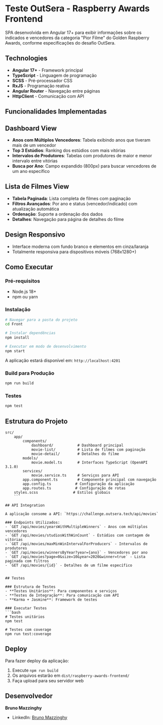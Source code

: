 # Teste OutSera - Raspberry Awards Frontend

SPA desenvolvida em Angular 17+ para exibir informações sobre os indicados e vencedores da categoria "Pior Filme" do Golden Raspberry Awards, conforme especificações do desafio OutSera.

## Technologies

- **Angular 17+** - Framework principal
- **TypeScript** - Linguagem de programação
- **SCSS** - Pré-processador CSS
- **RxJS** - Programação reativa
- **Angular Router** - Navegação entre páginas
- **HttpClient** - Comunicação com API

## Funcionalidades Implementadas

## Dashboard View
- **Anos com Múltiplos Vencedores**: Tabela exibindo anos que tiveram mais de um vencedor
- **Top 3 Estúdios**: Ranking dos estúdios com mais vitórias
- **Intervalos de Produtores**: Tabelas com produtores de maior e menor intervalo entre vitórias
- **Busca por Ano**: Campo expandido (800px) para buscar vencedores de um ano específico

## Lista de Filmes View
- **Tabela Paginada**: Lista completa de filmes com paginação
- **Filtros Avançados**: Por ano e status (vencedor/indicado) com atualização automática
- **Ordenação**: Suporte a ordenação dos dados
- **Detalhes**: Navegação para página de detalhes do filme

## Design Responsivo
- Interface moderna com fundo branco e elementos em cinza/laranja
- Totalmente responsiva para dispositivos móveis (768x1280+)

## Como Executar

### Pré-requisitos
- Node.js 18+ 
- npm ou yarn

### Instalação
```bash
# Navegar para a pasta do projeto
cd Front

# Instalar dependências
npm install

# Executar em modo de desenvolvimento
npm start
```

A aplicação estará disponível em: `http://localhost:4201`

### Build para Produção
```bash
npm run build
```

### Testes
```bash
npm test
```

## Estrutura do Projeto

```
src/
    app/
        components/
            dashboard/           # Dashboard principal
            movie-list/          # Lista de filmes com paginação
            movie-detail/        # Detalhes do filme
        models/
            movie.model.ts       # Interfaces TypeScript (OpenAPI 3.1.0)
        services/
            movie.service.ts     # Serviços para API
        app.component.ts         # Componente principal com navegação
        app.config.ts           # Configuração da aplicação
        app.routes.ts           # Configuração de rotas
    styles.scss                # Estilos globais
    ```

## API Integration

A aplicação consome a API: `https://challenge.outsera.tech/api/movies`

### Endpoints Utilizados:
- `GET /api/movies/yearsWithMultipleWinners` - Anos com múltiplos vencedores
- `GET /api/movies/studiosWithWinCount` - Estúdios com contagem de vitórias
- `GET /api/movies/maxMinWinIntervalForProducers` - Intervalos de produtores
- `GET /api/movies/winnersByYear?year={ano}` - Vencedores por ano
- `GET /api/movies?page=0&size=10&year=2020&winner=true` - Lista paginada com filtros
- `GET /api/movies/{id}` - Detalhes de um filme específico


## Testes

### Estrutura de Testes
- **Testes Unitários**: Para componentes e serviços
- **Testes de Integração**: Para comunicação com API
- **Karma + Jasmine**: Framework de testes

### Executar Testes
```bash
# Testes unitários
npm test

# Testes com coverage
npm run test:coverage
```

## Deploy

Para fazer deploy da aplicação:

1. Execute `npm run build`
2. Os arquivos estarão em `dist/raspberry-awards-frontend/`
3. Faça upload para seu servidor web

## Desenvolvedor

**Bruno Mazzinghy**
- LinkedIn: [Bruno Mazzinghy](https://www.linkedin.com/in/bruno-mazzinghy-78779145/)